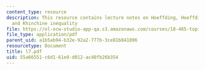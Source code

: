 ```yaml
---
content_type: resource
description: This resource contains lecture notes on Hoeffding, Hoeffding-Chernoff,
  and Khinchine inequality
file: https://ol-ocw-studio-app-qa.s3.amazonaws.com/courses/18-465-topics-in-statistics-statistical-learning-theory-spring-2007/55a66551c6d161e9d012ac40fb26b354_l7.pdf
file_type: application/pdf
parent_uid: a1b5ab94-b32e-92a2-777b-3ce81b841896
resourcetype: Document
title: l7.pdf
uid: 55a66551-c6d1-61e9-d012-ac40fb26b354
---
```

